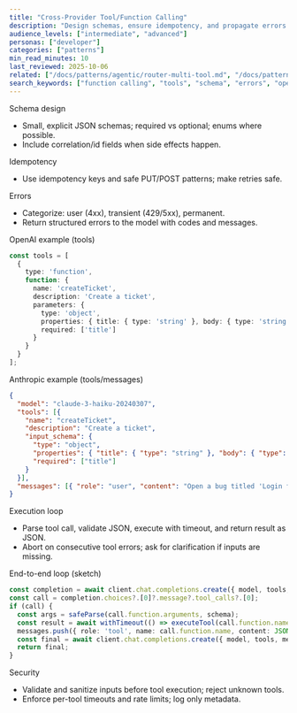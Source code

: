 ```yaml
---
title: "Cross‑Provider Tool/Function Calling"
description: "Design schemas, ensure idempotency, and propagate errors consistently across providers."
audience_levels: ["intermediate", "advanced"]
personas: ["developer"]
categories: ["patterns"]
min_read_minutes: 10
last_reviewed: 2025-10-06
related: ["/docs/patterns/agentic/router-multi-tool.md", "/docs/patterns/workflows/batch-processing.md"]
search_keywords: ["function calling", "tools", "schema", "errors", "openai", "anthropic"]
---
```


Schema design

- Small, explicit JSON schemas; required vs optional; enums where possible.
- Include correlation/id fields when side effects happen.

Idempotency

- Use idempotency keys and safe PUT/POST patterns; make retries safe.

Errors

- Categorize: user (4xx), transient (429/5xx), permanent.
- Return structured errors to the model with codes and messages.

OpenAI example (tools)

```ts
const tools = [
  {
    type: 'function',
    function: {
      name: 'createTicket',
      description: 'Create a ticket',
      parameters: {
        type: 'object',
        properties: { title: { type: 'string' }, body: { type: 'string' } },
        required: ['title']
      }
    }
  }
];
```

Anthropic example (tools/messages)

```json
{
  "model": "claude-3-haiku-20240307",
  "tools": [{
    "name": "createTicket",
    "description": "Create a ticket",
    "input_schema": {
      "type": "object",
      "properties": { "title": { "type": "string" }, "body": { "type": "string" } },
      "required": ["title"]
    }
  }],
  "messages": [{ "role": "user", "content": "Open a bug titled 'Login fails'" }]
}
```

Execution loop

- Parse tool call, validate JSON, execute with timeout, and return result as JSON.
- Abort on consecutive tool errors; ask for clarification if inputs are missing.

End-to-end loop (sketch)

```ts
const completion = await client.chat.completions.create({ model, tools, messages });
const call = completion.choices?.[0]?.message?.tool_calls?.[0];
if (call) {
  const args = safeParse(call.function.arguments, schema);
  const result = await withTimeout(() => executeTool(call.function.name, args), 5000);
  messages.push({ role: 'tool', name: call.function.name, content: JSON.stringify(result) });
  const final = await client.chat.completions.create({ model, tools, messages });
  return final;
}
```

Security

- Validate and sanitize inputs before tool execution; reject unknown tools.
- Enforce per-tool timeouts and rate limits; log only metadata.
